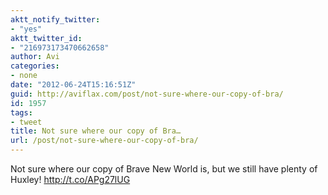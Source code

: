 ```yaml
---
aktt_notify_twitter:
- "yes"
aktt_twitter_id:
- "216973173470662658"
author: Avi
categories:
- none
date: "2012-06-24T15:16:51Z"
guid: http://aviflax.com/post/not-sure-where-our-copy-of-bra/
id: 1957
tags:
- tweet
title: Not sure where our copy of Bra…
url: /post/not-sure-where-our-copy-of-bra/
---
```

Not sure where our copy of Brave New World is, but we still have plenty of Huxley! <a href="http://t.co/APg27lUG" rel="nofollow">http://t.co/APg27lUG</a>